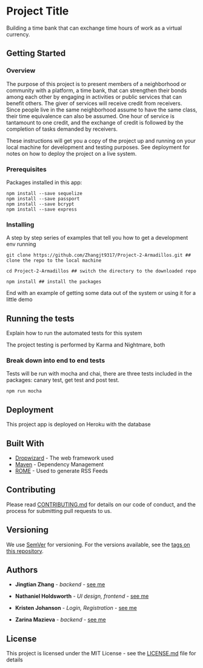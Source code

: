 # Project Title

Building a time bank that can exchange time hours of work as a virtual currency.

## Getting Started

### Overview

The purpose of this project is to present members of a neighborhood or community with a platform, a time bank, that can strengthen their bonds among each other by engaging in activities or public services that can benefit others. The giver of services will receive credit from receivers. Since people live in the same neighborhood assume to have the same class, their time equivalence can also be assumed. One hour of service is tantamount to one credit, and the exchange of credit is followed by the completion of tasks demanded by receivers.

These instructions will get you a copy of the project up and running on your local machine for development and testing purposes. See deployment for notes on how to deploy the project on a live system.

### Prerequisites

Packages installed in this app:

```
npm install --save sequelize
npm install --save passport
npm install --save bcrypt
npm install --save express
```

### Installing

A step by step series of examples that tell you how to get a development env running

```
git clone https://github.com/Zhangjt9317/Project-2-Armadillos.git ## clone the repo to the local machine

cd Project-2-Armadillos ## switch the directory to the downloaded repo

npm install ## install the packages
```

End with an example of getting some data out of the system or using it for a little demo

## Running the tests

Explain how to run the automated tests for this system

The project testing is performed by Karma and Nightmare, both 

### Break down into end to end tests

Tests will be run with mocha and chai, there are three tests included in the packages: canary test, get test and post test. 

```
npm run mocha
```

## Deployment

This project app is deployed on Heroku with the database

## Built With

* [Dropwizard](http://www.dropwizard.io/1.0.2/docs/) - The web framework used
* [Maven](https://maven.apache.org/) - Dependency Management
* [ROME](https://rometools.github.io/rome/) - Used to generate RSS Feeds

## Contributing

Please read [CONTRIBUTING.md](https://gist.github.com/PurpleBooth/b24679402957c63ec426) for details on our code of conduct, and the process for submitting pull requests to us.

## Versioning

We use [SemVer](http://semver.org/) for versioning. For the versions available, see the [tags on this repository](https://github.com/your/project/tags). 

## Authors

* **Jingtian Zhang** - *backend* - [see me](https://github.com/Zhangjt9317)

* **Nathaniel Holdsworth** - *UI design, frontend* - [see me](https://github.com/nholdsworth)

* **Kristen Johanson** - *Login, Registration* - [see me](https://github.com/klbjklbj)

* **Zarina Mazieva** - *backend* - [see me](https://github.com/zmazieva78)


## License

This project is licensed under the MIT License - see the [LICENSE.md](LICENSE.md) file for details
